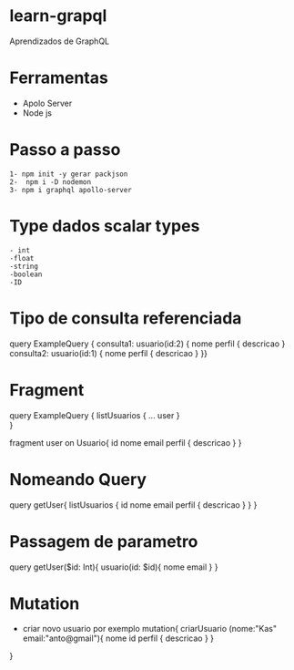 # learn-grapql
Aprendizados de GraphQL

# Ferramentas
- Apolo Server
- Node js

# Passo a passo
    1- npm init -y gerar packjson
    2-  npm i -D nodemon
    3- npm i graphql apollo-server

# Type dados scalar types
    - int
    -float
    -string
    -boolean
    -ID
# Tipo de consulta referenciada
query ExampleQuery {
    consulta1: usuario(id:2) {
      nome
      perfil {
        descricao
      }
    consulta2: usuario(id:1) {
      nome
      perfil {
        descricao
      }
}}
# Fragment
query ExampleQuery {
  listUsuarios {
     ... user
  }  
}

fragment user on Usuario{
  id
  nome
  email
  perfil {
    descricao
  }
}

# Nomeando Query
query getUser{
  listUsuarios {
    id
    nome
    email
    perfil {
      descricao
    }
  }
}

# Passagem de parametro
query getUser($id: Int){
  usuario(id: $id){
    nome email
  }
}
# Mutation 
   - criar novo usuario por exemplo
   mutation{
  criarUsuario (nome:"Kas"
    email:"anto@gmail"){
      nome id perfil {
        descricao
      }
    }
    
  
}